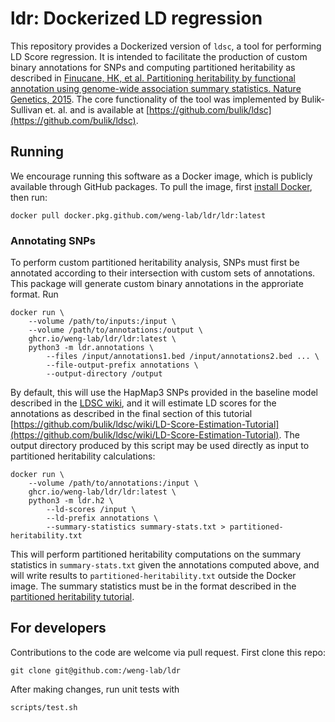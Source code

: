 # ldr: Dockerized LD regression

This repository provides a Dockerized version of `ldsc`, a tool for performing LD Score regression. It is intended to facilitate the production of custom binary annotations for SNPs and computing partitioned heritability as described in [Finucane, HK, et al. Partitioning heritability by functional annotation using genome-wide association summary statistics. Nature Genetics, 2015](https://www.nature.com/articles/ng.3404). The core functionality of the tool was implemented by Bulik-Sullivan et. al. and is available at [https://github.com/bulik/ldsc](https://github.com/bulik/ldsc).

## Running

We encourage running this software as a Docker image, which is publicly available through GitHub packages. To pull the image, first [install Docker](https://docs.docker.com/engine/install/), then run:
```
docker pull docker.pkg.github.com/weng-lab/ldr/ldr:latest
```
### Annotating SNPs
To perform custom partitioned heritability analysis, SNPs must first be annotated according to their intersection with custom sets of annotations. This package will generate custom binary annotations in the approriate format. Run
```
docker run \
    --volume /path/to/inputs:/input \
    --volume /path/to/annotations:/output \
    ghcr.io/weng-lab/ldr/ldr:latest \
    python3 -m ldr.annotations \
        --files /input/annotations1.bed /input/annotations2.bed ... \
        --file-output-prefix annotations \
        --output-directory /output
```

By default, this will use the HapMap3 SNPs provided in the baseline model described in the [LDSC wiki](https://github.com/bulik/ldsc/wiki), and it will estimate LD scores for the annotations as described in the final section of this tutorial [https://github.com/bulik/ldsc/wiki/LD-Score-Estimation-Tutorial](https://github.com/bulik/ldsc/wiki/LD-Score-Estimation-Tutorial). The output directory produced by this script may be used directly as input to partitioned heritability calculations:
```
docker run \
    --volume /path/to/annotations:/input \
    ghcr.io/weng-lab/ldr/ldr:latest \
    python3 -m ldr.h2 \
        --ld-scores /input \
        --ld-prefix annotations \
        --summary-statistics summary-stats.txt > partitioned-heritability.txt
```

This will perform partitioned heritability computations on the summary statistics in `summary-stats.txt` given the annotations computed above, and will write results to `partitioned-heritability.txt` outside the Docker image. The summary statistics must be in the format described in the [partitioned heritability tutorial](https://github.com/bulik/ldsc/wiki/Partitioned-Heritability).
## For developers
Contributions to the code are welcome via pull request. First clone this repo:
```
git clone git@github.com:/weng-lab/ldr
```
After making changes, run unit tests with
```
scripts/test.sh
```
